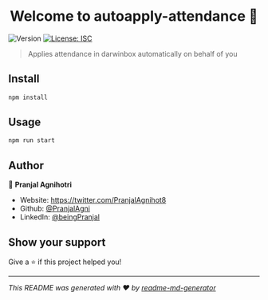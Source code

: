 <h1 align="center">Welcome to autoapply-attendance 👋</h1>
<p>
  <img alt="Version" src="https://img.shields.io/badge/version-1.0.0-blue.svg?cacheSeconds=2592000" />
  <a href="#" target="_blank">
    <img alt="License: ISC" src="https://img.shields.io/badge/License-ISC-yellow.svg" />
  </a>
</p>

> Applies attendance in darwinbox automatically on behalf of you

## Install

```sh
npm install
```

## Usage

```sh
npm run start
```

## Author

👤 **Pranjal Agnihotri**

* Website: https://twitter.com/PranjalAgnihot8
* Github: [@PranjalAgni](https://github.com/PranjalAgni)
* LinkedIn: [@beingPranjal](https://linkedin.com/in/beingPranjal)

## Show your support

Give a ⭐️ if this project helped you!

***
_This README was generated with ❤️ by [readme-md-generator](https://github.com/kefranabg/readme-md-generator)_